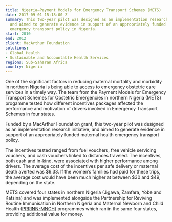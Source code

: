 ```yaml
---
title: Nigeria—Payment Models for Emergency Transport Schemes (METS)
date: 2017-09-01 15:18:00 Z
summary: This two-year pilot was designed as an implementation research initiative,
  and aimed to generate evidence in support of an appropriately funded maternal health
  emergency transport policy in Nigeria.
start: 2010
end: 2012
client: MacArthur Foundation
solutions:
- Global Health
- Sustainable and Accountable Health Services
regions: Sub-Saharan Africa
country: Nigeria
---
```


One of the significant factors in reducing maternal mortality and morbidity in northern Nigeria is being able to access to emergency obstetric care services in a timely way. The team from  the Payment Models for Emergency Transport Schemes for Obstetric Emergencies in northern Nigeria (METS) progamme tested how different incentives packages affected the performance and motivation of drivers involved in Emergency Transport Schemes in four states.

Funded by a MacArthur Foundation grant, this two-year pilot was designed as an implementation research initiative, and aimed to generate evidence in support of an appropriately funded maternal health emergency transport policy.

The incentives tested ranged from fuel vouchers, free vehicle servicing vouchers, and cash vouchers linked to distances traveled. The incentives, both cash and in-kind, were associated with higher performance among drivers. The average cost of the incentives per safe delivery or maternal death averted was $9.33. If the women’s families had paid for these trips, the average cost would have been much higher at between $30 and $49, depending on the state.

METS covered four states in northern Nigeria (Jigawa, Zamfara, Yobe and Katsina) and was implemented alongside the Partnership for Reviving Routine Immunisation in Northern Nigeria and Maternal Newborn and Child Health ([PRRINN-MNCH](https://www.dai.com/our-work/projects/nigeria-partnership-for-reviving-routine-immunization-in-northern-nigeria-slash-maternal-newborn-and-child-health-prrinn-slash-mnch)) programmes which ran in the same four states, providing additional value for money.